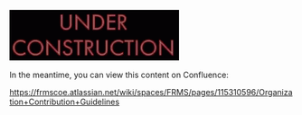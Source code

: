 ![under construction](/images/construction.gif)

In the meantime, you can view this content on Confluence:

https://frmscoe.atlassian.net/wiki/spaces/FRMS/pages/115310596/Organization+Contribution+Guidelines